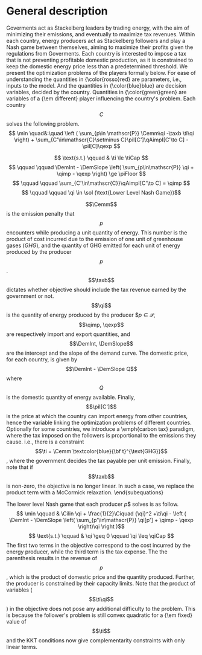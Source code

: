 
# General description
Goverments act as Stackelberg leaders by trading energy, with the aim of minimizing their emissions, and eventually to maximize tax revenues. Within each country, energy producers act as Stackelberg followers and play a Nash game between themselves, aiming to maximize their profits given the regulations from Goverments.
Each country is interested to impose a tax that is not preventing profitable domestic production, as it is constrained to keep the domestic energy price less than a predetermined threshold. We present the optimization problems of the players formally below. For ease of understanding the quantities in {\color{rosso}red} are parameters, i.e., inputs to the model. And the quantities in {\color{blue}blue} are decision variables, decided by the country. Quantities in {\color{green}green} are variables of a {\em different} player influencing the country's problem.
Each country $$C$$ solves the following problem.
$$ \min \quad&:\quad  \left (
    \sum_{p\in \mathscr{P}} \Cemm\qi
     -\taxb \ti\qi
    \right)
    + \sum_{C'\in\mathscr{C}\setminus C}\piI[C']\qAimpI[C'\to C]
    - \piI[C]\qexp
$$

$$    \text{s.t.} \qquad & \ti \le \tiCap $$
$$    \qquad \qquad  \DemInt - \DemSlope \left( \sum_{p\in\mathscr{P}} \qi + \qimp - \qexp \right) \ge \piFloor $$
$$    \qquad \qquad  \sum_{C'\in\mathscr{C}}\qAimpI[C'\to C] = \qimp $$
$$    \qquad \qquad  \qi \in \sol (\text{Lower Level Nash Game})$$

$$\Cemm$$ is the emission penalty that $$p$$ encounters while producing a unit quantity of energy. This number is the product of cost incurred due to the emission of one unit of greenhouse gases ($GHG$), and the quantity of GHG emitted for each unit of energy produced by the producer $$p$$. $$\taxb$$ dictates whether objective should include the tax revenue earned by the government or not. $$\qi$$ is the quantity of energy produced by the producer $$p\in\mathscr{P}$, $$\qimp, \qexp$$ are respectively import and export quantities, and $$\DemInt, \DemSlope$$ are the intercept and the slope of the demand curve. The domestic price, for each country, is given by $$\DemInt - \DemSlope Q$$ where $$Q$$ is the domestic quantity of energy available. Finally, $$\piI[C']$$ is the price at which the country can import energy from other countries, hence the variable linking the optimization problems of different countries. Optionally for some countries, we introduce a  \emph{carbon tax} paradigm, where the tax imposed on the followers is proportional to the emissions they cause. i.e., there is a constraint $$\ti = \Cemm \textcolor{blue}{\bf t}^{\text{GHG}}$$, where the government decides the tax payable per unit emission. Finally, note that if $$\taxb$$ is non-zero, the objective is no longer linear. In such a case, we replace the product term with a McCormick relaxation.
\end{subequations}

The lower level Nash game that each producer $p$$ solves is as follow.
$$ \min  \qquad & \Cilin \qi + \frac{1}{2}\Ciquad {\qi}^2
      +\ti\qi
      -
      \left (
      \DemInt - \DemSlope \left(
    \sum_{p'\in\mathscr{P}} \qi[p'] + \qimp - \qexp
    \right)\qi
      \right )$$
$$  \text{s.t.} \qquad & \qi \geq  0 \qquad \qi \leq \qiCap $$
The first two terms in the objective correspond to the cost incurred by the energy producer, while the third term is the tax expense. The the parenthesis results in the revenue of $$p$$, which is the product of domestic price and the quantity produced. Further, the producer is constrained by their capacity limits. Note that the product of variables ($$\ti\qi$$) in the objective does not pose any additional difficulty to the problem. This is because the follower's problem is still convex quadratic for a {\em fixed} value of $$\ti$$ and the KKT conditions now give complementarity constraints with only linear terms.
